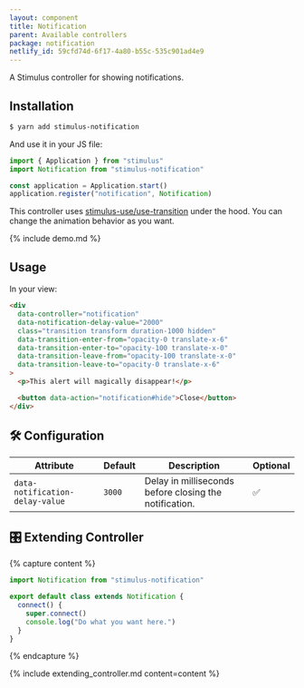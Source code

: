 ```yaml
---
layout: component
title: Notification
parent: Available controllers
package: notification
netlify_id: 59cfd74d-6f17-4a80-b55c-535c901ad4e9
---
```


A Stimulus controller for showing notifications.

## Installation

```bash
$ yarn add stimulus-notification
```

And use it in your JS file:
```js
import { Application } from "stimulus"
import Notification from "stimulus-notification"

const application = Application.start()
application.register("notification", Notification)
```

This controller uses [stimulus-use/use-transition](https://stimulus-use.github.io/stimulus-use/#/use-transition) under the hood. You can change the animation behavior as you want.

{% include demo.md %}

## Usage

In your view:
```html
<div
  data-controller="notification"
  data-notification-delay-value="2000"
  class="transition transform duration-1000 hidden"
  data-transition-enter-from="opacity-0 translate-x-6"
  data-transition-enter-to="opacity-100 translate-x-0"
  data-transition-leave-from="opacity-100 translate-x-0"
  data-transition-leave-to="opacity-0 translate-x-6"
>
  <p>This alert will magically disappear!</p>

  <button data-action="notification#hide">Close</button>
</div>
```

## 🛠 Configuration

| Attribute | Default | Description | Optional |
| --------- | ------- | ----------- | -------- |
| `data-notification-delay-value` | `3000` | Delay in milliseconds before closing the notification. | ✅ |


## 🎛 Extending Controller

{% capture content %}
```js
import Notification from "stimulus-notification"

export default class extends Notification {
  connect() {
    super.connect()
    console.log("Do what you want here.")
  }
}
```
{% endcapture %}

{% include extending_controller.md content=content %}
